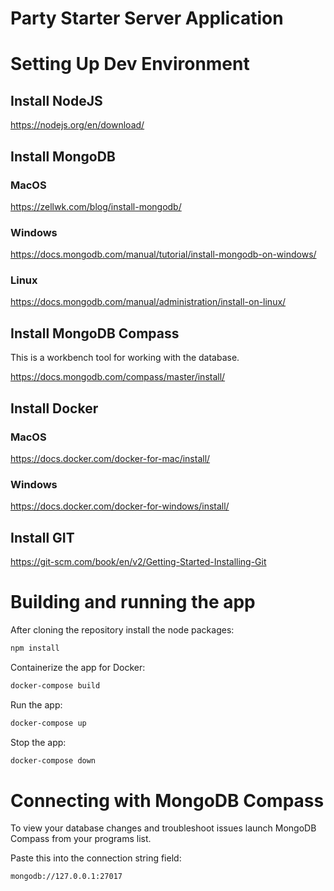 # Party Starter Server Application

# Setting Up Dev Environment

## Install NodeJS

https://nodejs.org/en/download/

## Install MongoDB

### MacOS

https://zellwk.com/blog/install-mongodb/

### Windows

https://docs.mongodb.com/manual/tutorial/install-mongodb-on-windows/

### Linux

https://docs.mongodb.com/manual/administration/install-on-linux/

## Install MongoDB Compass

This is a workbench tool for working with the database.

https://docs.mongodb.com/compass/master/install/

## Install Docker

### MacOS

https://docs.docker.com/docker-for-mac/install/

### Windows

https://docs.docker.com/docker-for-windows/install/

## Install GIT

https://git-scm.com/book/en/v2/Getting-Started-Installing-Git

# Building and running the app

After cloning the repository install the node packages:

```bash
npm install
```

Containerize the app for Docker:

```bash
docker-compose build
```

Run the app:

```bash
docker-compose up
```

Stop the app:

```bash
docker-compose down
```

# Connecting with MongoDB Compass

To view your database changes and troubleshoot issues launch MongoDB Compass from your programs list.

Paste this into the connection string field:

```
mongodb://127.0.0.1:27017
```